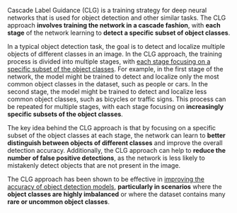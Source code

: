Cascade Label Guidance (CLG) is a training strategy for deep neural networks that is used for object detection and other similar tasks. The CLG approach **involves training the network in a cascade fashion**, with **each stage** of the network learning to **detect a specific subset of object classes**.

In a typical object detection task, the goal is to detect and localize multiple objects of different classes in an image. In the CLG approach, the training process is divided into multiple stages, with <u>each stage focusing on a specific subset of the object classes</u>. For example, in the first stage of the network, the model might be trained to detect and localize only the most common object classes in the dataset, such as people or cars. In the second stage, the model might be trained to detect and localize less common object classes, such as bicycles or traffic signs. This process can be repeated for multiple stages, with each stage focusing on **increasingly specific subsets of the object classes**.

The key idea behind the CLG approach is that by focusing on a specific subset of the object classes at each stage, the network can learn to **better distinguish between objects of different classes** and improve the overall detection accuracy. Additionally, the CLG approach can help to **reduce the number of false positive detections**, as the network is less likely to mistakenly detect objects that are not present in the image.

The CLG approach has been shown to be effective in <u>improving the accuracy of object detection models</u>, **particularly in scenarios** where the **object classes are highly imbalanced** or where the dataset contains many **rare or uncommon object classes**.